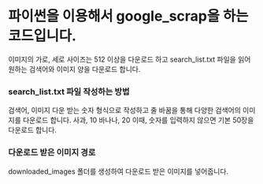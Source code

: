 # 파이썬을 이용해서 google_scrap을 하는 코드입니다.
이미지의 가로, 세로 사이즈는 512 이상을 다운로드 하고 
search_list.txt 파일을 읽어 원하는 검색어와 이미지 양을 다운로드 합니다.

### search_list.txt 파일 작성하는 방법
검색어, 이미지 다운 받는 숫자 형식으로 작성하고 줄 바꿈을 통해 다양한 검색어의 이미지를 다운로드 합니다.
사과, 10
바나나, 20
이때, 숫자를 입력하지 않으면 기본 50장을 다운로드 합니다.

### 다운로드 받은 이미지 경로
downloaded_images 폴더를 생성하여 다운로드 받은 이미지를 넣어줍니다.
